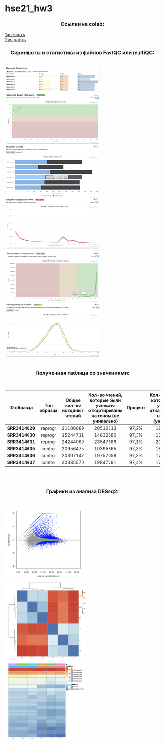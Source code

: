 # hse21_hw3
### <p align=center> Ссылки на colab: </p>
  [1ая часть](https://colab.research.google.com/drive/1ZpJ5pmOwfahympql-RUCQv_kfJcQRm6v?usp=sharing)</br>
  [2ая часть](https://colab.research.google.com/drive/1XtAQeDm7U-wPJ03S-DKNwyVW68mClcyZ?usp=sharing)
</br>
 
### <p align=center> Скриншоты и статистика из файлов FastQC или multiQC: </p>
</br>

  <img src="https://github.com/ulvivl/hse21_hw3/blob/main/img/General_Statistics.png" style="zoom:30%;" />
  <img src="https://github.com/ulvivl/hse21_hw3/blob/main/img/Seq_quality_histogram.png" style="zoom:30%;" />
  <img src="https://github.com/ulvivl/hse21_hw3/blob/main/img/Sequence_counts.png" style="zoom:30%;" />
  <img src="https://github.com/ulvivl/hse21_hw3/blob/main/img/Sequence_duplication.png" style="zoom:30%;" />
  <img src="https://github.com/ulvivl/hse21_hw3/blob/main/img/per_seq_quality.png" style="zoom:30%;" />
  <img src="https://github.com/ulvivl/hse21_hw3/blob/main/img/GC_content.png" style="zoom:30%;" />
 </br>
 </br>
  
### <p align=center> Полученная таблица со значениями: </p>
</br>

| ID образца | Тип образца  | Общее кол-во исходных чтений | Кол-во чтений, которые были успешно откартированы на геном (не уникально) | Процент | Кол-во чтений, которые были успешно откартированы на геном (уникально) | Процент | Общее кол-во чтений, которые попали на гены |
|----------|:-------:|:----------------:|:----------------:|:----------------:|:----------------:|:----------------:|:----------------:|
| **SRR3414629** | reprogr | 21106089 | 20510113 | 97,2% | 18375888 | 87.1% | 16049609 |
| **SRR3414630** | reprogr | 15244711 | 14832680 | 97,3% | 13186139 | 86.5% | 11465324 |
| **SRR3414631** | reprogr | 24244069 | 23547686 | 97,1% | 20928945 | 86.3% | 18408851 |
| **SRR3414635** | control | 20956475 | 10395865 | 97,3% | 18428317 | 88.0% | 16275997 |
| **SRR3414636** | control | 20307147 | 19757059 | 97,3% | 17825380 | 87.8% | 15757580 |
| **SRR3414637** | control | 20385570 | 19847291 | 97,4% | 17844858 | 87.5% | 15736978 |

</br>
</br>

### <p align=center> Графики из анализа DESeq2: </p>
</br>

  <img src="https://github.com/ulvivl/hse21_hw3/blob/main/img/MA_plot.png" style="zoom:30%;" />
  <img src="https://github.com/ulvivl/hse21_hw3/blob/main/img/Heatmap2.png" style="zoom:30%;" />
  <img src="https://github.com/ulvivl/hse21_hw3/blob/main/img/Heatmap.png" style="zoom:30%;" />

